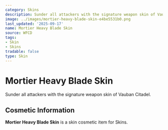 ```yaml
---
category: Skins
description: Sunder all attackers with the signature weapon skin of Vauban Citadel.
image: ../images/mortier-heavy-blade-skin-e4be5531b0.png
last_updated: '2025-09-17'
name: Mortier Heavy Blade Skin
source: WFCD
tags:
- Skin
- Skins
tradable: false
type: Skin
---
```


# Mortier Heavy Blade Skin

Sunder all attackers with the signature weapon skin of Vauban Citadel.

## Cosmetic Information

**Mortier Heavy Blade Skin** is a skin cosmetic item for Skins.

